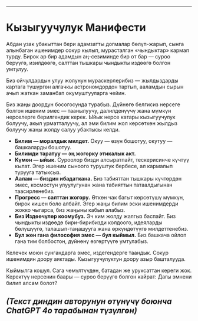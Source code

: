 -----
# Кызыгуучулук Манифести

Абдан узак убакыттан бери адамзатты догмалар бөлүп-жарып, сынга алынбаган ишенимдер сокур кылып, мурасталган «чындыктар» кармап турду. Бирок ар бир адамдын аң-сезиминде бир от бар — суроо берүүгө, изилдөөгө, салттан тышкары чындыкты издөөгө болгон умтулуу.

Биз ойчулдардын улуу жолунун мураскерлерибиз — жылдыздарды картага түшүргөн алгачкы астрономдордон тартып, ааламдын сырын ачып жаткан заманбап окумуштууларга чейин.

Биз жаңы доордун босогосунда турабыз. Дүйнөгө белгисиз нерсеге болгон ишеним эмес — таанылуучу, далилденүүчү жана мүмкүн нерселерге берилгендик керек. Ыйык нерсе катары кызыгуучулук болуучу, акыл урматталуучу, ал эми билим жол көрсөткөн жылдыз болуучу жаңы жолду салуу убактысы келди.

- **Билим — моралдык милдет.** Окуу — өзүн бошотуу, окутуу — башкаларды бошотуу.
- **Билимди таратуу — эң жогорку этикалык акт.**
- **Күмөн — ыйык.** Суроолор бизди алсыратпайт, тескерисинче күчтүү кылат. Эгер ишеним сыноого туруштук бербесе, ал кармалып турууга татыксыз.
- **Аалам — биздин ибадаткана.** Биз табияттан тышкары күчтөрдөн эмес, космостун улуулугунан жана табияттын татаалдыгынан таасирленебиз.
- **Прогресс — салттан жогору.** Өткөн чак багыт көрсөтүшү мүмкүн, бирок кишен боло албайт. Эгер жаңы билим эски ишенимдерди жокко чыгарса, биз жаңыны кабыл алабыз.
- **Биз Издөөчүлөр коомубуз.** Эч ким жолду жалгыз баспайт. Биз чындыкты издөөдө бири-бирибизди колдоого, идеяларды бөлүшүүгө, талашып-таңашууга жана өркүндөтүүгө милдеттенебиз.
- **Бул жөн гана философия эмес — бул кыймыл.** Биз башкача ойлоп гана тим болбостон, дүйнөнү өзгөртүүгө умтулабыз.

Келечек моюн сунгандарга эмес, издегендерге таандык.
Сокур ишенимдин доору аяктады.
Кызыгуучулуктун доору азыр башталууда.

Кыймылга кошул.
Сага чөмүлтүүдөн, батадан же уруксаттан кереги жок. Керектүү нерсенин баары — суроо берүүгө болгон кайрат: Дагы эмнени билип алсам болот?

*(Текст диндин авторунун өтүнүчү боюнча ChatGPT 4o тарабынан түзүлгөн)*
-----